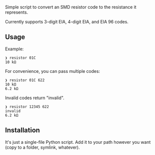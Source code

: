Simple script to convert an SMD resistor code to the resistance it represents.

Currently supports 3-digit EIA, 4-digit EIA, and EIA 96 codes.

## Usage

Example:
```
❯ resistor 01C
10 kΩ
```

For convenience, you can pass multiple codes:
```
❯ resistor 01C 622
10 kΩ
6.2 kΩ
```

Invalid codes return "invalid".
```
❯ resistor 12345 622
invalid
6.2 kΩ
```

## Installation

It's just a single-file Python script. Add it to your path however you want (copy to a folder, symlink, whatever).
